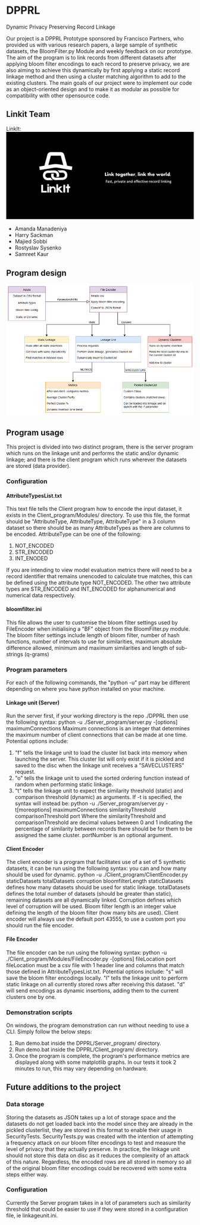# DPPRL
Dynamic Privacy Preserving Record Linkage

Our project is a DPPRL Prototype sponsored by Francisco Partners, who provided us with various research papers, a large sample of synthetic datasets, the BloomFilter.py Module and weekly feedback on our prototype. The aim of the program is to link records from different datasets after applying bloom filter encodings to each record to preserve privacy, we are also aiming to achieve this dynamically by first applying a static record linkage method and then using a cluster matching algorithm to add to the existing clusters. The main goals of our project were to implement our code as an object-oriented design and to make it as modular as possible for compatibility with other opensource code. 

## Linkit Team
LinkIt:![alt text](https://github.com/RostyslavSysenko/DPPRL/blob/main/img/linkitlogo.png "LinkIt PACE Team")
* Amanda Manadeniya
* Harry Sackman
* Majied Sobbi
* Rostyslav Sysenko
* Samreet Kaur

## Program design

![alt text](https://github.com/RostyslavSysenko/DPPRL/blob/main/img/systemdiagram.png  "System Diagram")

## Program usage
This project is divided into two distinct program, there is the server program which runs on the linkage unit and performs the static and/or dynamic linkage; and there is the client program which runs wherever the datasets are stored (data provider).

### Configuration
#### AttributeTypesList.txt
This text file tells the Client program how to encode the input dataset, it exists in the Client_program/Modules/ directory. To use this file, the format should be "AttributeType, AttributeType, AttributeType" in a 3 column dataset so there should be as many AttributeTypes as there are columns to be encoded. AttributeType can be one of the following:
1. NOT_ENCODED
2. STR_ENCODED
3. INT_ENODED

If you are intending to view model evaluation metrics there will need to be a record identifier that remains unencoded to calculate true matches, this can be defined using the attribute type NOT_ENCODED. The other two attribute types are STR_ENCODED and INT_ENCODED for alphanumerical and numerical data respectively.

#### bloomfilter.ini
This file allows the user to customise the bloom filter settings used by FileEncoder when initialising a "BF" object from the BloomFilter.py module. The bloom filter settings include length of bloom filter, number of hash functions, number of intervals to use for similarities, maximum absolute difference allowed, minimum and maximum similarities and length of sub-strings (q-grams)

### Program parameters
For each of the following commands, the "python -u" part may be different depending on where you have python installed on your machine.
#### Linkage unit (Server)
Run the server first, if your working directory is the repo ./DPPRL then use the following syntax:
            python -u ./Server_program/server.py -[options] maximumConnections <portNumber>
Maximum connections is an integer that determines the maximum number of client connections that can be made at one time.
Potential options include:
1. "f" tells the linkage unit to load the cluster list back into memory when launching the server. This cluster list will only exist if it is pickled and saved to the disc when the linkage unit receives a "SAVECLUSTERS" request.
2. "o" tells the linkage unit to used the sorted ordering function instead of random when performing static linkage.
3. "t" tells the linkage unit to expect the similarity threshold (static) and comparison threshold (dynamic) as arguments.
If -t is specified, the syntax will instead be:
            python -u ./Server_program/server.py -t[moreoptions] maximumConnections similarityThreshold comparisonThreshold port
Where the similarityThreshold and comparisonThreshold are decimal values between 0 and 1 indicating the percentage of similarity between records there should be for them to be assigned the same cluster.
portNumber is an optional argument.

#### Client Encoder
The client encoder is a program that facilitates use of a set of 5 synthetic datasets, it can be run using the following syntax: you can  and how many should be used for dynamic.
            python -u ./Client_program/ClientEncoder.py staticDatasets totalDatasets corruption bloomfilterLength
staticDatasets defines how many datasets should be used for static linkage.
totalDatasets defines the total number of datasets (should be greater than static), remaining datasets are all dynamically linked.
Corruption defines which level of corruption will be used.
Bloom filter length is an integer value defining the length of the bloom filter (how many bits are used).
Client encoder will always use the default port 43555, to use a custom port you should run the file encoder.

#### File Encoder
The file encoder can be run using the following syntax:
            python -u ./Client_program/Modules/FileEncoder.py -[options] fileLocation port
fileLocation must be a csv file with 1 header line and columns that match those defined in AttributeTypesList.txt.
Potential options include:
"s" will save the bloom filter encodings locally.
"l" tells the linkage unit to perform static linkage on all currently stored rows after receiving this dataset.
"d" will send encodings as dynamic insertions, adding them to the current clusters one by one.

### Demonstration scripts
On windows, the program demonstration can run without needing to use a CLI. Simply follow the below steps:
1. Run demo.bat inside the DPPRL/Server_program/ directory.
2. Run demo.bat inside the DPPRL/Client_program/ directory.
3. Once the program is complete, the program's performance metrics are displayed along with some matplotlib graphs.
In our tests it took 2 minutes to run, this may vary depending on hardware.

## Future additions to the project
### Data storage
Storing the datasets as JSON takes up a lot of storage space and the datasets do not get loaded back into the model since they are already in the pickled clusterlist, they are stored in this format to enable their usage in SecurityTests. SecurityTests.py was created with the intention of attempting a frequency attack on our bloom filter encodings to test and measure the level of privacy that they actually preserve. In practice, the linkage unit should not store this data on disc as it reduces the complexity of an attack of this nature. Regardless, the encoded rows are all stored in memory so all of the original bloom filter encodings could be recovered with some extra steps either way.

### Configuration
Currently the Server program takes in a lot of parameters such as similarity threshold that could be easier to use if they were stored in a configuration file, ie linkageunit.ini.
